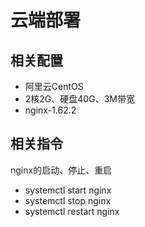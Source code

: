 # 云端部署
## 相关配置

- 阿里云CentOS
- 2核2G、硬盘40G、3M带宽
- nginx-1.62.2

## 相关指令

nginx的启动、停止、重启
- systemctl start nginx
- systemctl stop nginx
- systemctl restart nginx